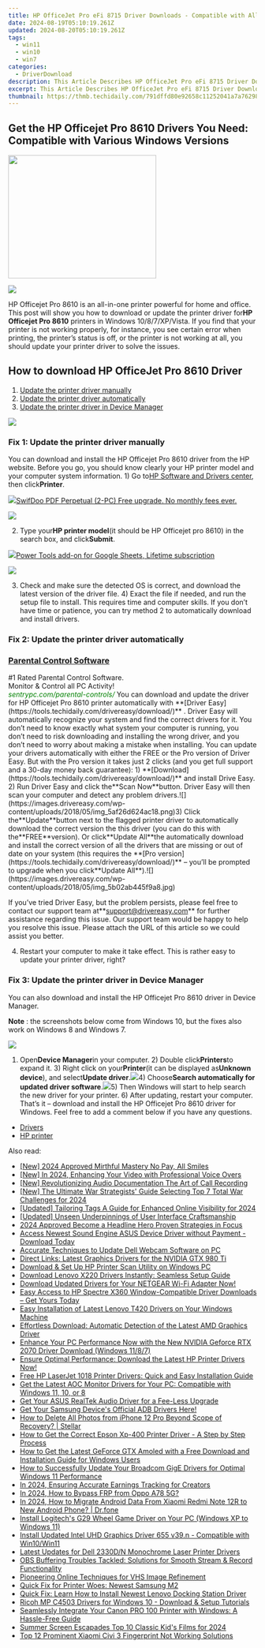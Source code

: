 ```yaml
---
title: HP OfficeJet Pro eFi 8715 Driver Downloads - Compatible with All Windows Versions
date: 2024-08-19T05:10:19.261Z
updated: 2024-08-20T05:10:19.261Z
tags:
  - win11
  - win10
  - win7
categories:
  - DriverDownload
description: This Article Describes HP OfficeJet Pro eFi 8715 Driver Downloads - Compatible with All Windows Versions
excerpt: This Article Describes HP OfficeJet Pro eFi 8715 Driver Downloads - Compatible with All Windows Versions
thumbnail: https://thmb.techidaily.com/791dffd80e92658c11252041a7a7629804246e695fd1d7c545523946b3677758.jpeg
---
```


## Get the HP Officejet Pro 8610 Drivers You Need: Compatible with Various Windows Versions

<!-- affiliate ads begin -->
<a href="https://caperobbin.sjv.io/c/5597632/2006118/18460" target="_top" id="2006118"><img src="//a.impactradius-go.com/display-ad/18460-2006118" border="0" alt="" width="300" height="250"/></a><img height="0" width="0" src="https://imp.pxf.io/i/5597632/2006118/18460" style="position:absolute;visibility:hidden;" border="0" />
<!-- affiliate ads end -->
![](https://images.drivereasy.com/wp-content/uploads/2018/05/img_5b0bcf12b68b5.jpg)

HP Officejet Pro 8610 is an all-in-one printer powerful for home and office. This post will show you how to download or update the printer driver for**HP Officejet Pro 8610** printers in Windows 10/8/7/XP/Vista. If you find that your printer is not working properly, for instance, you see certain error when printing, the printer’s status is off, or the printer is not working at all, you should update your printer driver to solve the issues.

## How to download HP OfficeJet Pro 8610 Driver

1. [Update the printer driver manually](https://tools.techidaily.com/drivereasy/download/)
2. [Update the printer driver automatically](https://tools.techidaily.com/drivereasy/download/)
3. [Update the printer driver in Device Manager](https://tools.techidaily.com/drivereasy/download/)

<!-- affiliate ads begin -->
<a href="https://estore.winxdvd.com/order/checkout.php?PRODS=4612444&QTY=1&AFFILIATE=108875&CART=1"><img src="https://www.winxdvd.com/affiliate/new-banner/pt-728x90.jpg" border="0"></a>
<!-- affiliate ads end -->
### Fix 1: Update the printer driver manually

You can download and install the HP Officejet Pro 8610 driver from the HP website. Before you go, you should know clearly your HP printer model and your computer system information. 1) Go to[HP Software and Drivers center](https://support.hp.com/drivers), then click**Printer**.

<!-- affiliate ads begin -->
<a href="https://purchase.swifdoo.com/order/checkout.php?PRODS=38709260&QTY=1&AFFILIATE=108875&CART=1"><img src="https://secure.avangate.com/images/merchant/8b932759a5a04ddb34bf79e3f9072e4b/products/Product%20box%20white-1024x1024.png" border="0">SwifDoo PDF Perpetual (2-PC)  Free upgrade. No monthly fees ever. </a>
<!-- affiliate ads end -->
![](https://images.drivereasy.com/wp-content/uploads/2018/05/img_5b0bccdf90d0c.jpg)

2) Type your**HP printer model**(it should be HP Officejet pro 8610) in the search box, and click**Submit**.

<!-- affiliate ads begin -->
<a href="https://secure.2checkout.com/order/checkout.php?PRODS=4726807&QTY=1&AFFILIATE=108875&CART=1"><img src="https://secure.avangate.com/images/merchant/c14a8df1e1b4d5297e9cb30cb34d5a00/products/copy_copy_power-tools-48.png" border="0">Power Tools add-on for Google Sheets, Lifetime subscription</a>
<!-- affiliate ads end -->
![](https://images.drivereasy.com/wp-content/uploads/2018/05/img_5b0bcd1019820.png)

3) Check and make sure the detected OS is correct, and download the latest version of the driver file. 4) Exact the file if needed, and run the setup file to install. This requires time and computer skills. If you don’t have time or patience, you can try method 2 to automatically download and install drivers.

### Fix 2: Update the printer driver automatically

<!-- affiliate ads begin -->
<h3 id="200610"><a href="https://sentrypc.7eer.net/c/5597632/200610/3022">Parental Control Software</a></h3>
<span class="text-ad-content">
	#1 Rated Parental Control Software.<br/>
	Monitor & Control all PC Activity!<br/>
		<cite style="color:green">sentrypc.com/parental-controls/</cite>
	</span><img height="0" width="0" src="https://sentrypc.7eer.net/i/5597632/200610/3022" style="position:absolute;visibility:hidden;" border="0" />
<!-- affiliate ads end -->
You can download and update the driver for HP Officejet Pro 8610 printer automatically with **[Driver Easy](https://tools.techidaily.com/drivereasy/download/)** . Driver Easy will automatically recognize your system and find the correct drivers for it. You don’t need to know exactly what system your computer is running, you don’t need to risk downloading and installing the wrong driver, and you don’t need to worry about making a mistake when installing. You can update your drivers automatically with either the FREE or the Pro version of Driver Easy. But with the Pro version it takes just 2 clicks (and you get full support and a 30-day money back guarantee): 1) **[Download](https://tools.techidaily.com/drivereasy/download/)** and install Drive Easy. 2) Run Driver Easy and click the**Scan Now**button. Driver Easy will then scan your computer and detect any problem drivers.![](https://images.drivereasy.com/wp-content/uploads/2018/05/img_5af26d624ac18.png)3) Click the**Update**button next to the flagged printer driver to automatically download the correct version the this driver (you can do this with the**FREE**version). Or click**Update All**the automatically download and install the correct version of all the drivers that are missing or out of date on your system (this requires the **[Pro version](https://tools.techidaily.com/drivereasy/download/)** – you’ll be prompted to upgrade when you click**Update All**).![](https://images.drivereasy.com/wp-content/uploads/2018/05/img_5b02ab445f9a8.jpg)

 If you’ve tried Driver Easy, but the problem persists, please feel free to contact our support team at**<support@drivereasy.com>** for further assistance regarding this issue. Our support team would be happy to help you resolve this issue. Please attach the URL of this article so we could assist you better.

4) Restart your computer to make it take effect. This is rather easy to update your printer driver, right?

### Fix 3: Update the printer driver in Device Manager

You can also download and install the HP Officejet Pro 8610 driver in Device Manager.

**Note** : the screenshots below come from Windows 10, but the fixes also work on Windows 8 and Windows 7.

<!-- affiliate ads begin -->
<a href="https://estore.macxdvd.com/order/checkout.php?PRODS=4526659&QTY=1&AFFILIATE=108875&CART=1"><img src="https://www.macxdvd.com/affiliate/new-banner/vcp-500x500.jpg" border="0"></a>
<!-- affiliate ads end -->
1) Open**Device Manager**in your computer. 2) Double click**Printers**to expand it. 3) Right click on your**Printer**(it can be displayed as**Unknown device**), and select**Update driver**.![](https://images.drivereasy.com/wp-content/uploads/2018/05/img_5af26ed419e84.png)4) Choose**Search automatically for updated driver software**.![](https://images.drivereasy.com/wp-content/uploads/2018/05/img_5af26efde74b2.png)5) Then Windows will start to help search the new driver for your printer. 6) After updating, restart your computer. That’s it – download and install the HP Officejet Pro 8610 driver for Windows. Feel free to add a comment below if you have any questions.

* [Drivers](https://tools.techidaily.com/drivereasy/download/)
* [HP printer](https://tools.techidaily.com/drivereasy/download/)

<ins class="adsbygoogle"
     style="display:block"
     data-ad-format="autorelaxed"
     data-ad-client="ca-pub-7571918770474297"
     data-ad-slot="1223367746"></ins>



<ins class="adsbygoogle"
     style="display:block"
     data-ad-client="ca-pub-7571918770474297"
     data-ad-slot="8358498916"
     data-ad-format="auto"
     data-full-width-responsive="true"></ins>

<span class="atpl-alsoreadstyle">Also read:</span>
<div><ul>
<li><a href="https://fox-helps.techidaily.com/new-2024-approved-mirthful-mastery-no-pay-all-smiles/"><u>[New] 2024 Approved  Mirthful Mastery  No Pay, All Smiles</u></a></li>
<li><a href="https://screen-mirroring-recording.techidaily.com/new-in-2024-enhancing-your-video-with-professional-voice-overs/"><u>[New] In 2024, Enhancing Your Video with Professional Voice Overs</u></a></li>
<li><a href="https://video-screen-grab.techidaily.com/new-revolutionizing-audio-documentation-the-art-of-call-recording/"><u>[New] Revolutionizing Audio Documentation  The Art of Call Recording</u></a></li>
<li><a href="https://visual-screen-recording.techidaily.com/new-the-ultimate-war-strategists-guide-selecting-top-7-total-war-challenges-for-2024/"><u>[New] The Ultimate War Strategists' Guide  Selecting Top 7 Total War Challenges for 2024</u></a></li>
<li><a href="https://youtube-tips.techidaily.com/ed-tailoring-tags-a-guide-for-enhanced-online-visibility-for-2024/"><u>[Updated] Tailoring Tags  A Guide for Enhanced Online Visibility for 2024</u></a></li>
<li><a href="https://some-tips.techidaily.com/updated-unseen-underpinnings-of-user-interface-craftsmanship/"><u>[Updated] Unseen Underpinnings of User Interface Craftsmanship</u></a></li>
<li><a href="https://article-posts.techidaily.com/2024-approved-become-a-headline-hero-proven-strategies-in-focus/"><u>2024 Approved  Become a Headline Hero  Proven Strategies in Focus</u></a></li>
<li><a href="https://hardware-updates.techidaily.com/access-newest-sound-engine-asus-device-driver-without-payment-download-today/"><u>Access Newest Sound Engine ASUS Device Driver without Payment - Download Today</u></a></li>
<li><a href="https://hardware-updates.techidaily.com/accurate-techniques-to-update-dell-webcam-software-on-pc/"><u>Accurate Techniques to Update Dell Webcam Software on PC</u></a></li>
<li><a href="https://hardware-updates.techidaily.com/direct-links-latest-graphics-drivers-for-the-nvidia-gtx-980-ti/"><u>Direct Links: Latest Graphics Drivers for the NVIDIA GTX 980 Ti</u></a></li>
<li><a href="https://hardware-updates.techidaily.com/download-and-set-up-hp-printer-scan-utility-on-windows-pc/"><u>Download & Set Up HP Printer Scan Utility on Windows PC</u></a></li>
<li><a href="https://hardware-updates.techidaily.com/download-lenovo-x220-drivers-instantly-seamless-setup-guide/"><u>Download Lenovo X220 Drivers Instantly: Seamless Setup Guide</u></a></li>
<li><a href="https://hardware-updates.techidaily.com/1722978811158-download-updated-drivers-for-your-netgear-wi-fi-adapter-now/"><u>Download Updated Drivers for Your NETGEAR Wi-Fi Adapter Now!</u></a></li>
<li><a href="https://hardware-updates.techidaily.com/easy-access-to-hp-spectre-x360-window-compatible-driver-downloads-get-yours-today/"><u>Easy Access to HP Spectre X360 Window-Compatible Driver Downloads – Get Yours Today</u></a></li>
<li><a href="https://hardware-updates.techidaily.com/easy-installation-of-latest-lenovo-t420-drivers-on-your-windows-machine/"><u>Easy Installation of Latest Lenovo T420 Drivers on Your Windows Machine</u></a></li>
<li><a href="https://hardware-updates.techidaily.com/effortless-download-automatic-detection-of-the-latest-amd-graphics-driver/"><u>Effortless Download: Automatic Detection of the Latest AMD Graphics Driver</u></a></li>
<li><a href="https://hardware-updates.techidaily.com/enhance-your-pc-performance-now-with-the-new-nvidia-geforce-rtx-2070-driver-download-windows-1187/"><u>Enhance Your PC Performance Now with the New NVIDIA Geforce RTX 2070 Driver Download (Windows 11/8/7)</u></a></li>
<li><a href="https://hardware-updates.techidaily.com/ensure-optimal-performance-download-the-latest-hp-printer-drivers-now/"><u>Ensure Optimal Performance: Download the Latest HP Printer Drivers Now!</u></a></li>
<li><a href="https://hardware-updates.techidaily.com/free-hp-laserjet-1018-printer-drivers-quick-and-easy-installation-guide/"><u>Free HP LaserJet 1018 Printer Drivers: Quick and Easy Installation Guide</u></a></li>
<li><a href="https://hardware-updates.techidaily.com/get-the-latest-aoc-monitor-drivers-for-your-pc-compatible-with-windows-11-10-or-8/"><u>Get the Latest AOC Monitor Drivers for Your PC: Compatible with Windows 11, 10, or 8</u></a></li>
<li><a href="https://hardware-updates.techidaily.com/get-your-asus-realtek-audio-driver-for-a-fee-less-upgrade/"><u>Get Your ASUS RealTek Audio Driver for a Fee-Less Upgrade</u></a></li>
<li><a href="https://hardware-updates.techidaily.com/get-your-samsung-devices-official-adb-drivers-here/"><u>Get Your Samsung Device's Official ADB Drivers Here!</u></a></li>
<li><a href="https://phone-solutions.techidaily.com/how-to-delete-all-photos-from-iphone-12-pro-beyond-scope-of-recovery-stellar-by-stellar-data-recovery-ios-iphone-data-recovery/"><u>How to Delete All Photos from iPhone 12 Pro Beyond Scope of Recovery? | Stellar</u></a></li>
<li><a href="https://hardware-updates.techidaily.com/how-to-get-the-correct-epson-xp-400-printer-driver-a-step-by-step-process/"><u>How to Get the Correct Epson Xp-400 Printer Driver - A Step by Step Process</u></a></li>
<li><a href="https://hardware-updates.techidaily.com/how-to-get-the-latest-geforce-gtx-amoled-with-a-free-download-and-installation-guide-for-windows-users/"><u>How to Get the Latest GeForce GTX Amoled with a Free Download and Installation Guide for Windows Users</u></a></li>
<li><a href="https://hardware-updates.techidaily.com/how-to-successfully-update-your-broadcom-gige-drivers-for-optimal-windows-11-performance/"><u>How to Successfully Update Your Broadcom GigE Drivers for Optimal Windows 11 Performance</u></a></li>
<li><a href="https://youtube-clips.techidaily.com/in-2024-ensuring-accurate-earnings-tracking-for-creators/"><u>In 2024, Ensuring Accurate Earnings Tracking for Creators</u></a></li>
<li><a href="https://android-frp.techidaily.com/in-2024-how-to-bypass-frp-from-oppo-a78-5g-by-drfone-android/"><u>In 2024, How to Bypass FRP from Oppo A78 5G?</u></a></li>
<li><a href="https://android-transfer.techidaily.com/in-2024-how-to-migrate-android-data-from-xiaomi-redmi-note-12r-to-new-android-phone-drfone-by-drfone-transfer-from-android-transfer-from-android/"><u>In 2024, How to Migrate Android Data From Xiaomi Redmi Note 12R to New Android Phone? | Dr.fone</u></a></li>
<li><a href="https://hardware-updates.techidaily.com/install-logitechs-g29-wheel-game-driver-on-your-pc-windows-xp-to-windows-11/"><u>Install Logitech's G29 Wheel Game Driver on Your PC (Windows XP to Windows 11)</u></a></li>
<li><a href="https://hardware-updates.techidaily.com/install-updated-intel-uhd-graphics-driver-655-v39n-compatible-with-win10win11/"><u>Install Updated Intel UHD Graphics Driver 655 v39.n - Compatible with Win10/Win11</u></a></li>
<li><a href="https://hardware-updates.techidaily.com/latest-updates-for-dell-2330dn-monochrome-laser-printer-drivers/"><u>Latest Updates for Dell 2330D/N Monochrome Laser Printer Drivers</u></a></li>
<li><a href="https://win-solutions.techidaily.com/obs-buffering-troubles-tackled-solutions-for-smooth-stream-and-record-functionality/"><u>OBS Buffering Troubles Tackled: Solutions for Smooth Stream & Record Functionality</u></a></li>
<li><a href="https://extra-tips.techidaily.com/pioneering-online-techniques-for-vhs-image-refinement/"><u>Pioneering Online Techniques for VHS Image Refinement</u></a></li>
<li><a href="https://hardware-updates.techidaily.com/quick-fix-for-printer-woes-newest-samsung-m2/"><u>Quick Fix for Printer Woes: Newest Samsung M2</u></a></li>
<li><a href="https://hardware-updates.techidaily.com/quick-fix-learn-how-to-install-newest-lenovo-docking-station-driver/"><u>Quick Fix: Learn How to Install Newest Lenovo Docking Station Driver</u></a></li>
<li><a href="https://win-amazing.techidaily.com/ricoh-mp-c4503-drivers-for-windows-10-download-and-setup-tutorials/"><u>Ricoh MP C4503 Drivers for Windows 10 - Download & Setup Tutorials</u></a></li>
<li><a href="https://hardware-updates.techidaily.com/seamlessly-integrate-your-canon-pro-100-printer-with-windows-a-hassle-free-guide/"><u>Seamlessly Integrate Your Canon PRO 100 Printer with Windows: A Hassle-Free Guide</u></a></li>
<li><a href="https://some-approaches.techidaily.com/summer-screen-escapades-top-10-classic-kids-films-for-2024/"><u>Summer Screen Escapades  Top 10 Classic Kid's Films for 2024</u></a></li>
<li><a href="https://unlock-android.techidaily.com/top-12-prominent-xiaomi-civi-3-fingerprint-not-working-solutions-by-drfone-android/"><u>Top 12 Prominent Xiaomi Civi 3 Fingerprint Not Working Solutions</u></a></li>
</ul></div>
